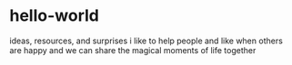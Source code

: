 # hello-world
ideas, resources, and surprises
i like to help people and like when others are happy and we can share the magical moments of life together
